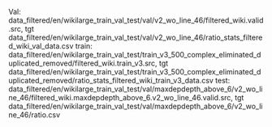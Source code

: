Val: data_filtered/en/wikilarge_train_val_test/val/v2_wo_line_46/filtered_wiki.valid.src, tgt
     data_filtered/en/wikilarge_train_val_test/val/v2_wo_line_46/ratio_stats_filtered_wiki_val_data.csv
train:  data_filtered/en/wikilarge_train_val_test/train_v3_500_complex_eliminated_duplicated_removed/filtered_wiki.train_v3.src, tgt
        data_filtered/en/wikilarge_train_val_test/train_v3_500_complex_eliminated_duplicated_removed/ratio_stats_filtered_wiki_train_v3_data.csv
test: data_filtered/en/wikilarge_train_val_test/val/maxdepdepth_above_6/v2_wo_line_46/filtered_wiki.maxdepdepth_above_6.v2_wo_line_46.valid.src, tgt
      data_filtered/en/wikilarge_train_val_test/val/maxdepdepth_above_6/v2_wo_line_46/ratio.csv
